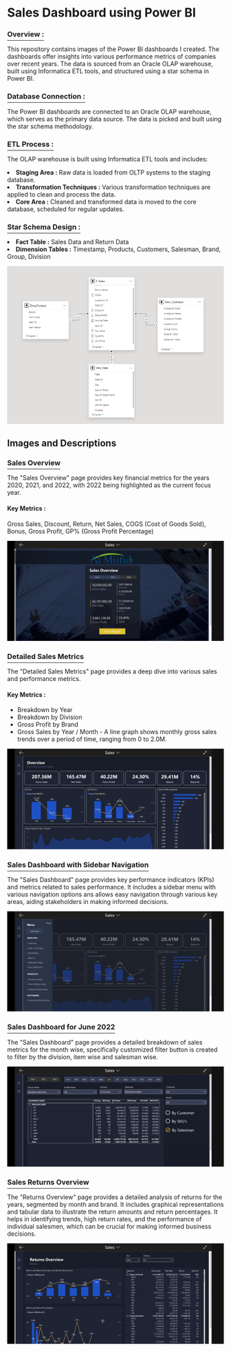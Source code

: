 # Sales Dashboard using Power BI

<h3 style="text-decoration: underline; text-underline-offset: 8px;">Overview :</h3>
  <p>This repository contains images of the Power BI dashboards I created. The dashboards offer insights into various performance metrics of companies over recent years. The data is sourced from an Oracle OLAP warehouse, built using Informatica ETL tools, and structured using a star schema in Power BI.</p>

<h3 style="text-decoration: underline; text-underline-offset: 8px;">Database Connection :</h3>
  <p>The Power BI dashboards are connected to an Oracle OLAP warehouse, which serves as the primary data source. The data is picked and built using the star schema methodology.</p>

<h3 style="text-decoration: underline; text-underline-offset: 8px;">ETL Process :</h3>
  <p>The OLAP warehouse is built using Informatica ETL tools and includes: </p>

  <li><b>Staging Area :</b> Raw data is loaded from OLTP systems to the staging database.</li>
  
  <li><b>Transformation Techniques :</b> Various transformation techniques are applied to clean and process the data.</li>
  
  <li><b>Core Area :</b> Cleaned and transformed data is moved to the core database, scheduled for regular updates.</li>

<h3 style="text-decoration: underline; text-underline-offset: 8px;">Star Schema Design :</h3>

  <li><b>Fact Table :</b> Sales Data and Return Data</li>

  <li><b>Dimension Tables :</b> Timestamp, Products, Customers, Salesman, Brand, Group, Division</li>

  ![Star Schema Design](https://github.com/itkessco/Power-BI-Sales/blob/main/Star%20Schema.jpg)

<h2>Images and Descriptions</h2>

<h3 style="text-decoration: underline; text-underline-offset: 8px;">Sales Overview</h3>
  <p>The "Sales Overview" page provides key financial metrics for the years 2020, 2021, and 2022, with 2022 being highlighted as the current focus year.
  <h4>Key Metrics : </h4> Gross Sales, Discount, Return, Net Sales, COGS (Cost of Goods Sold), Bonus, Gross Profit, GP% (Gross Profit Percentage)</p>

  ![Sales Overview](https://github.com/itkessco/Power-BI-Sales/blob/main/1.%20Dashboard.jpg)

<h3 style="text-decoration: underline; text-underline-offset: 8px;">Detailed Sales Metrics</h3>
  <p>The "Detailed Sales Metrics" page provides a deep dive into various sales and performance metrics.</p>
  <h4>Key Metrics : </h4>
  <ul>
    <li>Breakdown by Year </li>
    <li>Breakdown by Division </li>
    <li>Gross Profit by Brand</li>
    <li>Gross Sales by Year / Month - A line graph shows monthly gross sales trends over a period of time, ranging from 0 to 2.0M.</li>
  </ul> 

  ![Detailed Sales Metrics](https://github.com/itkessco/Power-BI-Sales/blob/main/2.%20Sales%20Dashboard.jpg)

<h3 style="text-decoration: underline; text-underline-offset: 8px;">Sales Dashboard with Sidebar Navigation</h3>
  <p>The "Sales Dashboard" page provides key performance indicators (KPIs) and metrics related to sales performance. It includes a sidebar menu with various navigation options
  ans allows easy navigation through various key areas, aiding stakeholders in making informed decisions.</p>

  ![Sidebar Navigation](https://github.com/itkessco/Power-BI-Sales/blob/main/3.%20Side%20Bar.jpg)

<h3 style="text-decoration: underline; text-underline-offset: 8px;">Sales Dashboard for June 2022</h3>
  <p>The "Sales Dashboard" page provides a detailed breakdown of sales metrics for the month wise, specifically customized filter button is created to filter by the division, item wise and salesman wise.</p>

  ![Sales Dashboard](https://github.com/itkessco/Power-BI-Sales/blob/main/4.%20Filter%20using%20custom%20radio%20button.jpg)

<h3 style="text-decoration: underline; text-underline-offset: 8px;">Sales Returns Overview</h3>
  <p>The "Returns Overview" page provides a detailed analysis of returns for the years, segmented by month and brand. It includes graphical representations and tabular data to illustrate the return amounts and     return percentages. It helps in identifying trends, high return rates, and the performance of individual salesmen, which can be crucial for making informed business decisions.</p>

  ![Sales Returns Overview](https://github.com/itkessco/Power-BI-Sales/blob/main/5.%20Sales%20Return.jpg)
